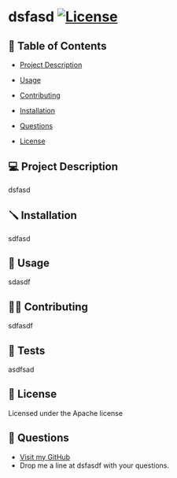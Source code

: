 # dsfasd  [![License](https://img.shields.io/badge/License-Apache_2.0-blue.svg)](https://opensource.org/licenses/Apache-2.0)

## 📙 Table of Contents


- [Project Description](#project-description)

- [Usage](#usage)

- [Contributing](#contributing)

- [Installation](#installation)

- [Questions](#questions)

- [License](#license)




## 💻 Project Description
dsfasd


## 🪛 Installation
sdfasd


## 🔑 Usage
sdasdf


## 🤝🏽 Contributing
sdfasdf


## 🧪 Tests
asdfsad


## 📃 License
Licensed under the Apache license

## 🤔 Questions
- [Visit my GitHub](https://github.com/adsfasdf)
- Drop me a line at dsfasdf with your questions.
  